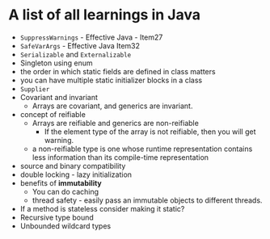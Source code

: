 # A list of all learnings in Java

* `SuppressWarnings` - Effective Java - Item27
* `SafeVarArgs` - Effective Java Item32
* `Serializable` and `Externalizable`
* Singleton using enum
* the order in which static fields are defined in class matters
* you can have multiple static initializer blocks in a class
* `Supplier`
* Covariant and invariant
  * Arrays are covariant, and generics are invariant.
* concept of reifiable
  * Arrays are reifiable and generics are non-reifiable
    * If the element type of the array is not reifiable, then you will get warning.
  * a non-reifiable type is one whose runtime representation contains less information than its compile-time representation
* source and binary compatibility
* double locking - lazy initialization
* benefits of **immutability**
  * You can do caching
  * thread safety - easily pass an immutable objects to different threads.
* If a method is stateless consider making it static?
* Recursive type bound
* Unbounded wildcard types
